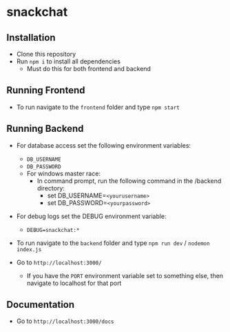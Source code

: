 # snackchat

## Installation

- Clone this repository
- Run `npm i` to install all dependencies
  - Must do this for both frontend and backend

## Running Frontend

- To run navigate to the `frontend` folder and type `npm start`

## Running Backend

- For database access set the following environment variables:
  - `DB_USERNAME`
  - `DB_PASSWORD`
  - For windows master race:
    - In command prompt, run the following command in the /backend directory:
      - set DB_USERNAME=`<yourusername>`
      - set DB_PASSWORD=`<yourpassword>`
  
- For debug logs set the DEBUG environment variable:
  - `DEBUG=snackchat:*`
- To run navigate to the `backend` folder and type `npm run dev` / `nodemon index.js`
- Go to `http://localhost:3000/`
  - If you have the `PORT` environment variable set to something else, then navigate to localhost for that port

## Documentation

- Go to `http://localhost:3000/docs`
